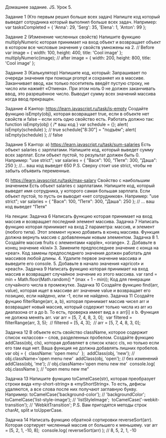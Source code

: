 
Домашнее задание. JS. Урок 5.

Задание 1 (Кто первым решил больше всех задач)
Напиште код который выведет сотрудника который выполнил больше всех задач.
Например:
var tasksCompleted = {
  'Anna': 29,
  'Serg': 35,
  'Elena': 1,
  'Anton': 99
};

Задание 2 (Изменение численных свойств)
Напишите функцию multiplyNumeric которая принимает на вход объект и возвращает объект в котором все числовые значения у свойств умножены на 2.
// Before
var image = {
    width: 100,
    height: 400,
    title: 'Cool image'
};
multiplyNumeric(image);
// after
image = {
    width: 200,
    height: 800,
    title: 'Cool image'
};

Задание 3 (Калькулятор)
Напишите код, который:
Запрашивает по очереди значения при помощи prompt и сохраняет их в массиве.
Заканчивает ввод, как только посетитель введёт пустую строку, не число или нажмёт «Отмена».
При этом ноль 0 не должен заканчивать ввод, это разрешённое число.
Выводит сумму всех значений массива когда ввод прекращен.

Задание 4 Кантор: https://learn.javascript.ru/task/is-empty
 Создайте функцию isEmpty(obj), которая возвращает true, если в объекте нет свойств и false – если хоть одно свойство есть.
 Работать должно так:
 function isEmpty(obj) {
  /* ваш код
}
var schedule = {};
alert( isEmpty(schedule) ); // true
schedule["8:30"] = "подъём";
alert( isEmpty(schedule) ); // false

Задание 5 Кантор:
 а) https://learn.javascript.ru/task/sum-salaries
 Есть объект salaries с зарплатами. Напишите код, который выведет сумму всех зарплат.
 Если объект пустой, то результат должен быть 0.
 Например:
 "use strict";
 var salaries = {
  "Вася": 100,
  "Петя": 300,
  "Даша": 250
};
 //... ваш код выведет 650
 P.S. Сверху стоит use strict, чтобы не забыть объявить переменные.

 б) https://learn.javascript.ru/task/max-salary
 Свойство с наибольшим значением
 Есть объект salaries с зарплатами. Напишите код, который выведет имя сотрудника, у которого самая большая зарплата.
 Если объект пустой, то пусть он выводит «нет сотрудников».
 Например:
 "use strict";
 var salaries = {
  "Вася": 100,
  "Петя": 300,
  "Даша": 250
};
 // ... ваш код выведет "Петя"

 На лекции:
 Задачка 6 Написать функцию которая принимает на вход массив и возвращает последний элемент массива.
 Задачка 7 Написать функцию которая принимает на вход  2 параметра: массив, и элемент (любого типа). Этот элемент нужно добавить в конец массива. Функция должна вернуть массив с добавленным новым элементом.
 Задачка 8 1. Создайте массив fruits с элементами «apple», «orange». 2. Добавьте в конец значение «kiwi» 3. Замените предпоследнее значение с конца на «pear». Код замены предпоследнего значения должен работать для массивов любой длины. 4. Удалите первое значение массива и выведите его console. 5. Добавьте в начало значения «apricot» и «peach».
 Задачка 9 Написать функцию которая принимает на вход массив и возвращает случайное значение из этого массива.
 var rand = min + Math.floor(Math.random() * (max + 1 - min)); Код для генерации случайного числа в промежутке.
 Задачка 10
 Создайте функцию ﬁnd(arr, value), которая ищет в массиве arr значение value и возвращает его позицию, если найдено, или -1, если не найдено.
 Задачка 11 Создайте фунцию ﬁlterRange(arr, a, b), которая принимает массив чисел arr и возвращает новый массив, который содержит только числа из arr из диапазона от a до b. То есть, проверка имеет вид a ≤ arr[i] ≤ b. Функция не должна менять arr.
 var arr = [5, 7, 4, 8, 3, 0]; 
 var filtered = filterRange(arr, 3, 5);  // filtered = [5, 4, 3];  // arr = [5, 7, 4, 8, 3, 0];

 Задачка 12 В объекте есть свойство className, которое содержит список «классов» – слов, разделенных пробелом. 
 Создайте функцию addClass(obj, cls), которая добавляет в список класс cls, но только если его там еще нет.
 Ваша функция не должна добавлять лишних пробелов. var obj = {     className: 'open menu'  }; 
 addClass(obj, 'new'); 
 // obj.className='open menu new'  addClass(obj, 'open'); 
 // без изменений  addClass(obj, 'me'); 
 // obj.className='open menu new me'   console.log( obj.className ); 
 // "open menu new me"

 Задачка 13 Напишите функцию toCamelCase(str), которая преобразует строки вида «my-short-string» в «myShortString».
 То есть, дефисы удаляются, а все слова после них получают заглавную букву. Например:
 toCamelCase('background-color'); // 'backgroundColor';  toCamelCase('list-style-image');
 // 'listStyleImage';  toCamelCase('-webkit-transition'); // 'WebkitTransition';
 P.S. Вам пригодятся методы строк charAt, split и toUpperCase.

 Задачка 14
 Написать функцию обратной сортировки reverseSort(arr). Которая сортирует численный массив от большего к меньшему.
 var arr = [5, 2, 1, -10, 8]; 
 console.log( reverseSort(arr) ); // 8, 5, 2, 1, -10




